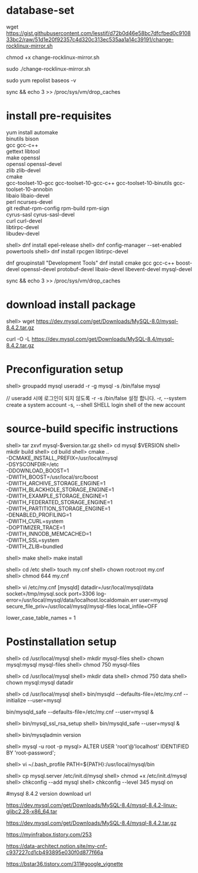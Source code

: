 # database-set
wget https://gist.githubusercontent.com/lesstif/d72b0d46e58bc7dfcfbed0c910833bc2/raw/51d1e20f92357c4d320c313ec535aa1a14c39191/change-rocklinux-mirror.sh

chmod +x change-rocklinux-mirror.sh

sudo ./change-rocklinux-mirror.sh

sudo yum repolist baseos -v 

sync && echo 3 >> /proc/sys/vm/drop_caches


# install pre-requisites
yum install automake \
binutils bison \
gcc gcc-c++ \
gettext libtool \
make openssl \
openssl openssl-devel \
zlib zlib-devel \
cmake \
gcc-toolset-10-gcc gcc-toolset-10-gcc-c++ gcc-toolset-10-binutils gcc-toolset-10-annobin \
libaio libaio-devel \
perl ncurses-devel \
git redhat-rpm-config rpm-build rpm-sign \
cyrus-sasl cyrus-sasl-devel \
curl curl-devel \
libtirpc-devel \
libudev-devel


shell> dnf install epel-release
shell> dnf config-manager --set-enabled powertools
shell> dnf install rpcgen libtirpc-devel

dnf groupinstall "Development Tools"
dnf install cmake gcc gcc-c++ boost-devel openssl-devel protobuf-devel libaio-devel libevent-devel mysql-devel


sync && echo 3 >> /proc/sys/vm/drop_caches

# download install package
shell> wget https://dev.mysql.com/get/Downloads/MySQL-8.0/mysql-8.4.2.tar.gz

curl -O -L https://dev.mysql.com/get/Downloads/MySQL-8.4/mysql-8.4.2.tar.gz


# Preconfiguration setup
shell> groupadd mysql
useradd -r -g mysql -s /bin/false mysql

// useradd 시에 로그인이 되지 않도록 -r -s /bin/false 설정 합니다.
  -r, --system                  create a system account
  -s, --shell SHELL             login shell of the new account

  # source-build specific instructions
shell> tar zxvf mysql-$version.tar.gz
shell> cd mysql $VERSION
shell> mkdir build
shell> cd build
shell> cmake .. \
-DCMAKE_INSTALL_PREFIX=/usr/local/mysql \
-DSYSCONFDIR=/etc \
-DDOWNLOAD_BOOST=1 \
-DWITH_BOOST=/usr/local/src/boost \
-DWITH_ARCHIVE_STORAGE_ENGINE=1 \
-DWITH_BLACKHOLE_STORAGE_ENGINE=1 \
-DWITH_EXAMPLE_STORAGE_ENGINE=1 \
-DWITH_FEDERATED_STORAGE_ENGINE=1 \
-DWITH_PARTITION_STORAGE_ENGINE=1 \
-DENABLED_PROFILING=1 \
-DWITH_CURL=system \
-DOPTIMIZER_TRACE=1 \
-DWITH_INNODB_MEMCACHED=1 \
-DWITH_SSL=system \
-DWITH_ZLIB=bundled

shell> make
shell> make install

shell> cd /etc
shell> touch my.cnf
shell> chown root:root my.cnf  
shell> chmod 644 my.cnf

shell> vi /etc/my.cnf
[mysqld]
datadir=/usr/local/mysql/data
socket=/tmp/mysql.sock
port=3306
log-error=/usr/local/mysql/data/localhost.localdomain.err
user=mysql
secure_file_priv=/usr/local/mysql/mysql-files
local_infile=OFF

lower_case_table_names = 1

# Postinstallation setup
shell> cd /usr/local/mysql
shell> mkdir mysql-files
shell> chown mysql:mysql mysql-files
shell> chmod 750 mysql-files

shell> cd /usr/local/mysql
shell> mkdir data
shell> chmod 750 data
shell> chown mysql:mysql datadir

shell> cd /usr/local/mysql
shell> bin/mysqld --defaults-file=/etc/my.cnf --initialize --user=mysql

bin/mysqld_safe --defaults-file=/etc/my.cnf --user=mysql &

shell> bin/mysql_ssl_rsa_setup
shell> bin/mysqld_safe --user=mysql &

shell> bin/mysqladmin version

shell> mysql -u root -p
mysql> ALTER USER 'root'@'localhost' IDENTIFIED BY 'root-password';

shell> vi ~/.bash_profile
PATH=${PATH}:/usr/local/mysql/bin

shell> cp mysql.server /etc/init.d/mysql
shell> chmod +x /etc/init.d/mysql
shell> chkconfig --add mysql
shell> chkconfig --level 345 mysql on

#mysql 8.4.2 version download url

https://dev.mysql.com/get/Downloads/MySQL-8.4/mysql-8.4.2-linux-glibc2.28-x86_64.tar


https://dev.mysql.com/get/Downloads/MySQL-8.4/mysql-8.4.2.tar.gz


https://myinfrabox.tistory.com/253

https://data-architect.notion.site/my-cnf-c937227cd1cb493895e030f0d877f66a

https://bstar36.tistory.com/311#google_vignette

